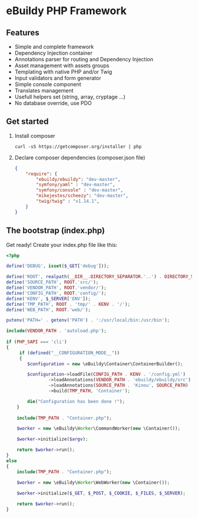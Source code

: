 eBuildy PHP Framework
=====================

Features
--------

- Simple and complete framework
- Dependency Injection container
- Annotations parser for routing and Dependency Injection
- Asset management with assets groups
- Templating with native PHP and/or Twig
- Input validators and form generator
- Simple console component
- Translates management
- Usefull helpers set (string, array, cryptage ...)
- No database override, use PDO

Get started
-----------

1. Install composer

	``curl -sS https://getcomposer.org/installer | php``

2. Declare composer dependencies (composer.json file)

    ```json
    {
		"require": {
			"ebuildy/ebuildy": "dev-master",
			"symfony/yaml" : "dev-master",
			"symfony/console" : "dev-master",
			"mikejestes/scheezy": "dev-master",
			"twig/twig" : "v1.14.1",
		}
    }


The bootstrap (index.php)
-------------------------

Get ready! Create your index.php file like this:

```php
<?php

define('DEBUG', isset($_GET['debug']));

define('ROOT', realpath(__DIR__.DIRECTORY_SEPARATOR.'..') . DIRECTORY_SEPARATOR);
define('SOURCE_PATH', ROOT.'src/');
define('VENDOR_PATH', ROOT.'vendor/');
define('CONFIG_PATH', ROOT.'config/');
define('KENV', $_SERVER['ENV']);
define('TMP_PATH', ROOT . 'tmp/' . KENV . '/');
define('WEB_PATH', ROOT.'web/');

putenv('PATH=' . getenv('PATH') . ':/usr/local/bin:/usr/bin');

include(VENDOR_PATH . 'autoload.php');
        
if (PHP_SAPI === 'cli')
{
	 if (defined("__CONFIGURATION_MODE__"))
	 {
		$configuration = new \eBuildy\Container\ContainerBuilder();

		$configuration->loadFile(CONFIG_PATH . KENV . '/config.yml')
				->loadAnnotations(VENDOR_PATH . 'ebuildy/ebuildy/src')
				->loadAnnotations(SOURCE_PATH . 'Kinou', SOURCE_PATH)
				->build(TMP_PATH, 'Container');

		die("Configuration has been done !");
	}
	
	include(TMP_PATH . "Container.php");

	$worker = new \eBuildy\Worker\CommandWorker(new \Container());

	$worker->initialize($argv);

	return $worker->run();
}
else
{
	include(TMP_PATH . "Container.php");
	
	$worker = new \eBuildy\Worker\WebWorker(new \Container());

	$worker->initialize($_GET, $_POST, $_COOKIE, $_FILES, $_SERVER);

	return $worker->run();
}